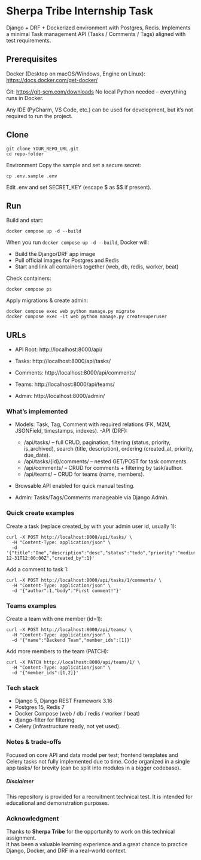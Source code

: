 # Sherpa Tribe Internship Task

Django + DRF + Dockerized environment with Postgres, Redis.
Implements a minimal Task management API (Tasks / Comments / Tags) 
aligned with test requirements.


## Prerequisites
Docker (Desktop on macOS/Windows, Engine on Linux): 
https://docs.docker.com/get-docker/

Git: https://git-scm.com/downloads
No local Python needed – everything runs in Docker.


Any IDE (PyCharm, VS Code, etc.) can be used for development, 
but it’s not required to run the project.

## Clone

```commandline
git clone YOUR_REPO_URL.git
cd repo-folder
```

Environment
Copy the sample and set a secure secret:

```commandline
cp .env.sample .env
```
 Edit .env and set SECRET_KEY (escape $ as $$ if present).

## Run

Build and start:

```commandline
docker compose up -d --build
```
When you run `docker compose up -d --build`, Docker will:  
- Build the Django/DRF app image  
- Pull official images for Postgres and Redis  
- Start and link all containers together (web, db, redis, worker, beat)  


Check containers:

```commandline
docker compose ps
```

Apply migrations & create admin:

```commandline
docker compose exec web python manage.py migrate
docker compose exec -it web python manage.py createsuperuser
```
## URLs
- API Root: http://localhost:8000/api/

- Tasks: http://localhost:8000/api/tasks/

- Comments: http://localhost:8000/api/comments/

- Teams: http://localhost:8000/api/teams/

- Admin: http://localhost:8000/admin/


### What’s implemented

- Models: Task, Tag, Comment with required relations (FK, M2M, JSONField, timestamps, indexes).
-API (DRF):
  - /api/tasks/ – full CRUD, pagination, filtering (status, priority, is_archived), search (title, description), ordering (created_at, priority, due_date).
  - /api/tasks/{id}/comments/ – nested GET/POST for task comments.
  - /api/comments/ – CRUD for comments + filtering by task/author.
  - /api/teams/ – CRUD for teams (name, members).

- Browsable API enabled for quick manual testing.
- Admin: Tasks/Tags/Comments manageable via Django Admin.


### Quick create examples
Create a task (replace created_by with your admin user id, usually 1):

```commandline
curl -X POST http://localhost:8000/api/tasks/ \
  -H "Content-Type: application/json" \
  -d '{"title":"One","description":"desc","status":"todo","priority":"medium","estimated_hours":"1.50","due_date":"2025-12-31T12:00:00Z","created_by":1}'
```

Add a comment to task 1:
```commandline
curl -X POST http://localhost:8000/api/tasks/1/comments/ \
  -H "Content-Type: application/json" \
  -d '{"author":1,"body":"First comment!"}'
```

### Teams examples

Create a team with one member (id=1):
```commandline
curl -X POST http://localhost:8000/api/teams/ \
  -H "Content-Type: application/json" \
  -d '{"name":"Backend Team","member_ids":[1]}'
```

Add more members to the team (PATCH):
```
curl -X PATCH http://localhost:8000/api/teams/1/ \
  -H "Content-Type: application/json" \
  -d '{"member_ids":[1,2]}'
```

### Tech stack

- Django 5, Django REST Framework 3.16
- Postgres 15, Redis 7
- Docker Compose (web / db / redis / worker / beat)
- django-filter for filtering
- Celery (infrastructure ready, not yet used).


### Notes & trade-offs

Focused on core API and data model per test; frontend templates and Celery tasks not fully implemented due to time.
Code organized in a single app tasks/ for brevity (can be split into modules in a bigger codebase).

##### Disclaimer

This repository is provided for a recruitment technical test.
It is intended for educational and demonstration purposes.

### Acknowledgment

Thanks to **Sherpa Tribe** for the opportunity to work on this technical assignment.  
It has been a valuable learning experience and a great chance to practice Django, Docker, 
and DRF in a real-world context.


